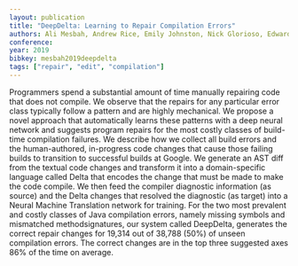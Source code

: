 ```yaml
---
layout: publication
title: "DeepDelta: Learning to Repair Compilation Errors"
authors: Ali Mesbah, Andrew Rice, Emily Johnston, Nick Glorioso, Edward Aftandilian.
conference: 
year: 2019
bibkey: mesbah2019deepdelta
tags: ["repair", "edit", "compilation"]
---
```

Programmers spend a substantial amount of time manually repairing
code that does not compile. We observe that the repairs for
any particular error class typically follow a pattern and are highly
mechanical. We propose a novel approach that automatically learns
these patterns with a deep neural network and suggests program
repairs for the most costly classes of build-time compilation failures.
We describe how we collect all build errors and the human-authored,
in-progress code changes that cause those failing builds to transition
to successful builds at Google. We generate an AST diff from the
textual code changes and transform it into a domain-specific
language called Delta that encodes the change that must be made
to make the code compile. We then feed the compiler diagnostic
information (as source) and the Delta changes that resolved the
diagnostic (as target) into a Neural Machine Translation network for
training. For the two most prevalent and costly classes of Java compilation errors,
namely missing symbols and mismatched methodsignatures, our system called DeepDelta,
generates the correct repair changes for 19,314 out of 38,788 (50%) of unseen compilation
errors. The correct changes are in the top three suggested axes 86% of the time on average.
